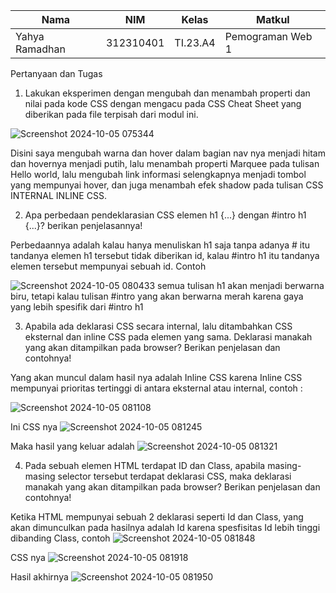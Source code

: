 |Nama|NIM|Kelas|Matkul|
|----|---|-----|------|
|Yahya Ramadhan|312310401|TI.23.A4|Pemograman Web 1|

Pertanyaan dan Tugas
1. Lakukan eksperimen dengan mengubah dan menambah properti dan nilai pada kode CSS
dengan mengacu pada CSS Cheat Sheet yang diberikan pada file terpisah dari modul ini.

![Screenshot 2024-10-05 075344](https://github.com/user-attachments/assets/2991a7b3-d5c2-44c0-8139-5ad35f6759ed)
 
 Disini saya mengubah warna dan hover dalam bagian nav nya menjadi hitam dan hovernya menjadi putih, lalu menambah properti Marquee pada
 tulisan Hello world, lalu mengubah link informasi selengkapnya menjadi tombol yang mempunyai hover, dan juga menambah efek shadow pada 
 tulisan CSS INTERNAL INLINE CSS.


 2. Apa perbedaan pendeklarasian CSS elemen h1 {...} dengan #intro h1 {...}? berikan
penjelasannya!

Perbedaannya adalah kalau hanya menuliskan h1 saja tanpa adanya # itu tandanya elemen h1 tersebut tidak diberikan id, kalau #intro h1 
itu tandanya elemen tersebut mempunyai sebuah id. Contoh

![Screenshot 2024-10-05 080433](https://github.com/user-attachments/assets/180c2824-f16e-4ba5-a0e1-3b78b057b9d5)
semua tulisan h1 akan menjadi berwarna biru, tetapi kalau tulisan #intro yang akan berwarna merah karena gaya yang lebih spesifik dari #intro h1


3. Apabila ada deklarasi CSS secara internal, lalu ditambahkan CSS eksternal dan inline CSS pada
elemen yang sama. Deklarasi manakah yang akan ditampilkan pada browser? Berikan
penjelasan dan contohnya!

Yang akan muncul dalam hasil nya adalah Inline CSS karena Inline CSS mempunyai prioritas tertinggi di antara eksternal atau internal, contoh :

![Screenshot 2024-10-05 081108](https://github.com/user-attachments/assets/35f09d20-a2e3-4f8a-b16b-279f79a4a52f)

Ini CSS nya
![Screenshot 2024-10-05 081245](https://github.com/user-attachments/assets/a93e155e-64ee-49ea-b891-746a0fe78d2c)

Maka hasil yang keluar adalah
![Screenshot 2024-10-05 081321](https://github.com/user-attachments/assets/717e8069-b315-46f1-b349-1cd834db594e)


4. Pada sebuah elemen HTML terdapat ID dan Class, apabila masing-masing selector tersebut
terdapat deklarasi CSS, maka deklarasi manakah yang akan ditampilkan pada browser?
Berikan penjelasan dan contohnya!

Ketika HTML mempunyai sebuah 2 deklarasi seperti Id dan Class, yang akan dimunculkan pada hasilnya adalah Id karena spesfisitas Id lebih tinggi dibanding
Class, contoh
![Screenshot 2024-10-05 081848](https://github.com/user-attachments/assets/08dd0846-492f-4f8e-b536-0e6953ea0b15)

CSS nya
![Screenshot 2024-10-05 081918](https://github.com/user-attachments/assets/5492b4e8-dacb-4bbb-bd88-224640f8c46c)

Hasil akhirnya
![Screenshot 2024-10-05 081950](https://github.com/user-attachments/assets/f848fe41-40de-4cd6-a53e-337af0a73e26)

